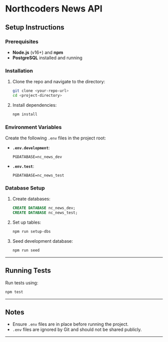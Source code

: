 # Northcoders News API

## Setup Instructions

### Prerequisites
- **Node.js** (v16+) and **npm**
- **PostgreSQL** installed and running

### Installation
1. Clone the repo and navigate to the directory:
   ```bash
   git clone <your-repo-url>
   cd <project-directory>
   ```
2. Install dependencies:
   ```bash
   npm install
   ```

### Environment Variables
Create the following `.env` files in the project root:
- **`.env.development`**:
   ```
   PGDATABASE=nc_news_dev
   ```
- **`.env.test`**:
   ```
   PGDATABASE=nc_news_test
   ```

### Database Setup
1. Create databases:
   ```sql
   CREATE DATABASE nc_news_dev;
   CREATE DATABASE nc_news_test;
   ```
2. Set up tables:
   ```bash
   npm run setup-dbs
   ```
3. Seed development database:
   ```bash
   npm run seed
   ```

---

## Running Tests
Run tests using:
```bash
npm test
```

---

## Notes
- Ensure `.env` files are in place before running the project.
- `.env` files are ignored by Git and should not be shared publicly.

---